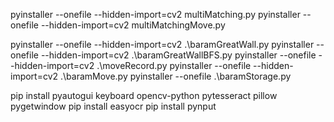 pyinstaller --onefile --hidden-import=cv2 multiMatching.py
pyinstaller --onefile --hidden-import=cv2 multiMatchingMove.py


pyinstaller --onefile --hidden-import=cv2 .\baramGreatWall.py
pyinstaller --onefile --hidden-import=cv2 .\baramGreatWallBFS.py
pyinstaller --onefile --hidden-import=cv2 .\moveRecord.py
pyinstaller --onefile --hidden-import=cv2 .\baramMove.py
pyinstaller --onefile .\baramStorage.py

pip install pyautogui keyboard opencv-python pytesseract pillow pygetwindow
pip install easyocr
pip install pynput
